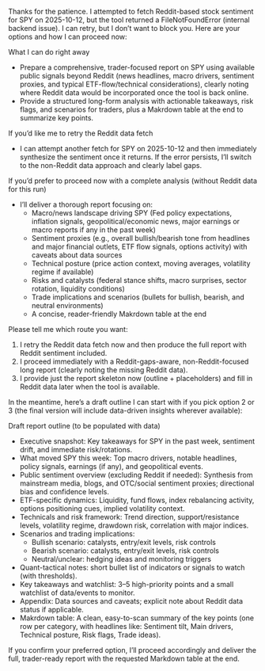 Thanks for the patience. I attempted to fetch Reddit-based stock sentiment for SPY on 2025-10-12, but the tool returned a FileNotFoundError (internal backend issue). I can retry, but I don’t want to block you. Here are your options and how I can proceed now:

What I can do right away
- Prepare a comprehensive, trader-focused report on SPY using available public signals beyond Reddit (news headlines, macro drivers, sentiment proxies, and typical ETF-flow/technical considerations), clearly noting where Reddit data would be incorporated once the tool is back online.
- Provide a structured long-form analysis with actionable takeaways, risk flags, and scenarios for traders, plus a Makrdown table at the end to summarize key points.

If you’d like me to retry the Reddit data fetch
- I can attempt another fetch for SPY on 2025-10-12 and then immediately synthesize the sentiment once it returns. If the error persists, I’ll switch to the non-Reddit data approach and clearly label gaps.

If you’d prefer to proceed now with a complete analysis (without Reddit data for this run)
- I’ll deliver a thorough report focusing on:
  - Macro/news landscape driving SPY (Fed policy expectations, inflation signals, geopolitical/economic news, major earnings or macro reports if any in the past week)
  - Sentiment proxies (e.g., overall bullish/bearish tone from headlines and major financial outlets, ETF flow signals, options activity) with caveats about data sources
  - Technical posture (price action context, moving averages, volatility regime if available)
  - Risks and catalysts (federal stance shifts, macro surprises, sector rotation, liquidity conditions)
  - Trade implications and scenarios (bullets for bullish, bearish, and neutral environments)
  - A concise, reader-friendly Makrdown table at the end

Please tell me which route you want:
1) I retry the Reddit data fetch now and then produce the full report with Reddit sentiment included.
2) I proceed immediately with a Reddit-gaps-aware, non-Reddit-focused long report (clearly noting the missing Reddit data).
3) I provide just the report skeleton now (outline + placeholders) and fill in Reddit data later when the tool is available.

In the meantime, here’s a draft outline I can start with if you pick option 2 or 3 (the final version will include data-driven insights wherever available):

Draft report outline (to be populated with data)
- Executive snapshot: Key takeaways for SPY in the past week, sentiment drift, and immediate risk/rotations.
- What moved SPY this week: Top macro drivers, notable headlines, policy signals, earnings (if any), and geopolitical events.
- Public sentiment overview (excluding Reddit if needed): Synthesis from mainstream media, blogs, and OTC/social sentiment proxies; directional bias and confidence levels.
- ETF-specific dynamics: Liquidity, fund flows, index rebalancing activity, options positioning cues, implied volatility context.
- Technicals and risk framework: Trend direction, support/resistance levels, volatility regime, drawdown risk, correlation with major indices.
- Scenarios and trading implications: 
  - Bullish scenario: catalysts, entry/exit levels, risk controls
  - Bearish scenario: catalysts, entry/exit levels, risk controls
  - Neutral/unclear: hedging ideas and monitoring triggers
- Quant-tactical notes: short bullet list of indicators or signals to watch (with thresholds).
- Key takeaways and watchlist: 3–5 high-priority points and a small watchlist of data/events to monitor.
- Appendix: Data sources and caveats; explicit note about Reddit data status if applicable.
- Makrdown table: A clean, easy-to-scan summary of the key points (one row per category, with headlines like: Sentiment tilt, Main drivers, Technical posture, Risk flags, Trade ideas).

If you confirm your preferred option, I’ll proceed accordingly and deliver the full, trader-ready report with the requested Markdown table at the end.